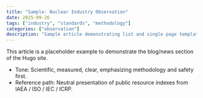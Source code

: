 ```yaml
---
title: "Sample: Nuclear Industry Observation"
date: 2025-09-26
tags: ["industry", "standards", "methodology"]
categories: ["observation"]
description: "Sample article demonstrating list and single page template effects."
---
```


This article is a placeholder example to demonstrate the blog/news section of the Hugo site.

- Tone: Scientific, measured, clear, emphasizing methodology and safety first.
- Reference path: Neutral presentation of public resource indexes from IAEA / ISO / IEC / ICRP.
